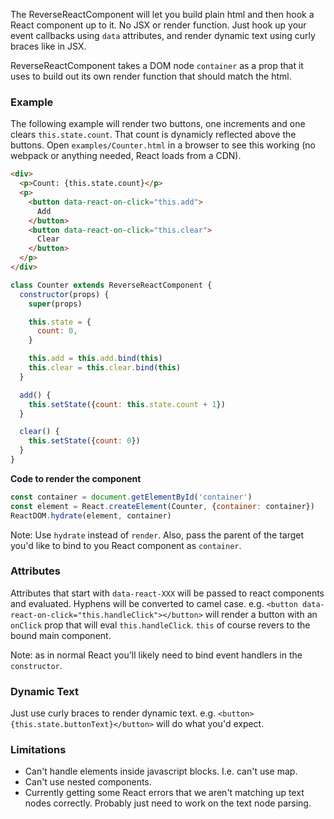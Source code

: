 The ReverseReactComponent will let you build plain html and then hook a React component up to it. No JSX or render function. Just hook up your event callbacks using `data` attributes, and render dynamic text using curly braces like in JSX.

ReverseReactComponent takes a DOM node `container` as a prop that it uses to build out its own render function that should match the html.

### Example

The following example will render two buttons, one increments and one clears `this.state.count`. That count is dynamicly reflected above the buttons. Open `examples/Counter.html` in a browser to see this working (no webpack or anything needed, React loads from a CDN).

```html
<div>
  <p>Count: {this.state.count}</p>
  <p>
    <button data-react-on-click="this.add">
      Add
    </button>
    <button data-react-on-click="this.clear">
      Clear
    </button>
  </p>
</div>
```

```js
class Counter extends ReverseReactComponent {
  constructor(props) {
    super(props)

    this.state = {
      count: 0,
    }

    this.add = this.add.bind(this)
    this.clear = this.clear.bind(this)
  }

  add() {
    this.setState({count: this.state.count + 1})
  }

  clear() {
    this.setState({count: 0})
  }
}
```

**Code to render the component**

```js
const container = document.getElementById('container')
const element = React.createElement(Counter, {container: container})
ReactDOM.hydrate(element, container)
```

Note: Use `hydrate` instead of `render`. Also, pass the parent of the target you'd like to bind to you React component as `container`.

### Attributes

Attributes that start with `data-react-XXX` will be passed to react components and evaluated. Hyphens will be converted to camel case. e.g. `<button data-react-on-click="this.handleClick"></button>` will render a button with an `onClick` prop that will eval `this.handleClick`. `this` of course revers to the bound main component.

Note: as in normal React you'll likely need to bind event handlers in the `constructor`.

### Dynamic Text

Just use curly braces to render dynamic text. e.g. `<button>{this.state.buttonText}</button>` will do what you'd expect.

### Limitations

- Can't handle elements inside javascript blocks. I.e. can't use map.
- Can't use nested components.
- Currently getting some React errors that we aren't matching up text nodes correctly. Probably just need to work on the text node parsing.
